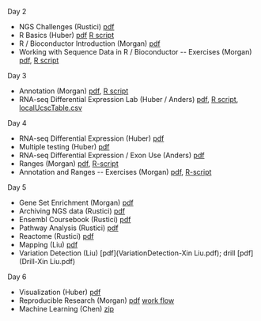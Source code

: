 Day 2

- NGS Challenges (Rustici) [pdf](NGS_challenges_Rustici.pdf)
- R Basics (Huber) [pdf](R-Basics-Huber/R-Basics.pdf)
  [R script](R-Basics-Huber/R-Basics.R)
- R / Bioconductor Introduction (Morgan) [pdf](Morgan-RBioc-intro.pdf)
- Working with Sequence Data in R / Bioconductor -- Exercises (Morgan)
  [pdf](Morgan-Working-with-seq-data.pdf),
  [R script](Working-with-sequence-data.R)

Day 3

- Annotation (Morgan) [pdf](Annotation.pdf), [R script](Annotation.R)
- RNA-seq Differential Expression Lab (Huber / Anders)
  [pdf](DESeq2_parathyroid.pdf), [R script](DESeq2_parathyroid.R),
  [localUcscTable.csv](localUcscTable.csv)

Day 4

- RNA-seq Differential Expression (Huber) [pdf](131119-bgi-huber-de.pdf)
- Multiple testing (Huber) [pdf](131121-bgi-huber-multtestindepfilt.pdf)
- RNA-seq Differential Expression / Exon Use (Anders) [pdf](2013_11__BGI-HTS-Course__DESeq2_DEXSeq.pdf)
- Ranges (Morgan) [pdf](Ranges.pdf), [R-script](Ranges.R)
- Annotation and Ranges -- Exercises (Morgan)
  [pdf](Annotation-and-ranges.pdf),
  [R-script](Annotation-and-ranges.R)

Day 5

- Gene Set Enrichment (Morgan) [pdf](GeneSetEnrichment.pdf)
- Archiving NGS data (Rustici) [pdf](Archiving_NGS_Rustici.pdf)
- Ensembl Coursebook (Rustici) [pdf](Ensembl_coursebook.pdf)
- Pathway Analysis (Rustici) [pdf](Pathway_analysis_Rustici.pdf)
- Reactome (Rustici) [pdf](Reactome_Tutorial.pdf)
- Mapping (Liu) [pdf](mappingprac.pdf)
- Variation Detection (Liu) [pdf](VariationDetection-Xin Liu.pdf); drill [pdf](Drill-Xin Liu.pdf)

Day 6

- Visualization (Huber) [pdf](130612-csda-viz-huber.pdf)
- Reproducible Research (Morgan) [pdf](reproducible-research.pdf) [work flow](reproducible-workflow)
- Machine Learning (Chen) [zip](2013-EMBO-Machine_Learning-GangChen.zip)
